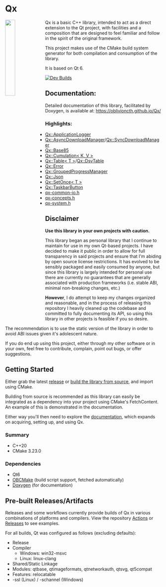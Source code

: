 # Qx
<img align="left" src="https://i.imgur.com/TzdFQfb.png" width=25%>
Qx is a basic C++ library, intended to act as a direct extension to the Qt project, with facilities and a composition that are designed to feel familiar and follow in the spirit of the original framework.

This project makes use of the CMake build system generator for both compilation and consumption of the library.

It is based on Qt 6.

[![Dev Builds](https://github.com/oblivioncth/Qx/actions/workflows/build-project.yml/badge.svg?branch=dev)](https://github.com/oblivioncth/Qx/actions/workflows/build-project.yml)

## Documentation:
Detailed documentation of this library, facilitated by Doxygen, is available at: https://oblivioncth.github.io/Qx/

### Highlights:

- [Qx::ApplicationLogger](https://oblivioncth.github.io/Qx/classQx_1_1ApplicationLogger.html)
- [Qx::AsyncDownloadManager](https://oblivioncth.github.io/Qx/classQx_1_1AsyncDownloadManager.html)/[Qx::SyncDownloadManager](https://oblivioncth.github.io/Qx/classQx_1_1SyncDownloadManager.html)
- [Qx::Base85](https://oblivioncth.github.io/Qx/classQx_1_1Base85.html)
- [Qx::Cumulation< K, V >](https://oblivioncth.github.io/Qx/classQx_1_1Cumulation.html)
- [Qx::Table< T >](https://oblivioncth.github.io/Qx/classQx_1_1Table.html)/[Qx::DsvTable](https://oblivioncth.github.io/Qx/classQx_1_1DsvTable.html)
- [Qx::Error](https://oblivioncth.github.io/Qx/classQx_1_1Error.html)
- [Qx::GroupedProgressManager](https://oblivioncth.github.io/Qx/classQx_1_1GroupedProgressManager.html)
- [Qx::Json](https://oblivioncth.github.io/Qx/qx-json_8h.html)
- [Qx::SetOnce< T >](https://oblivioncth.github.io/Qx/classQx_1_1SetOnce.html)
- [Qx::TaskbarButton](https://oblivioncth.github.io/Qx/classQx_1_1TaskbarButton.html)
- [qx-common-io.h](https://oblivioncth.github.io/Qx/qx-common-io_8h.html)
- [qx-concepts.h](https://oblivioncth.github.io/Qx/qx-concepts_8h.html)
- [qx-system.h](https://oblivioncth.github.io/Qx/qx-system_8h.html)

## Disclaimer
**Use this library in your own projects with caution.**

This library began as personal library that I continue to maintain for use in my own Qt-based projects. I have decided to make it public in order to allow for full transparency in said projects and ensure that I'm abiding by open source license restrictions. It has evolved to be sensibly packaged and easily consumed by anyone, but since this library is largely intended for personal use there are currently no guarantees that are generally associated with production frameworks (i.e. stable ABI, minimal non-breaking changes, etc.)

**However**, I do attempt to keep my changes organized and reasonable, and in the process of releasing this repository I heavily cleaned up the codebase and committed to fully documenting its API, so using this library in other projects is feasible if you so desire.

The recommendation is to use the static version of the library in order to avoid ABI issues given it's adolescent nature.

If you do end up using this project, either through my other software or in your own, feel free to contribute, complain, point out bugs, or offer suggestions.

## Getting Started
Either grab the latest [release](https://github.com/oblivioncth/Qx/releases/) or [build the library from source](https://oblivioncth.github.io/Qx/index.html#autotoc_md3), and import using CMake.

Building from source is recommended as this library can easily be integrated as a dependency into your project using CMake's FetchContent. An example of this is demonstrated in the documentation.

Either way you'll then need to explore the [documentation](https://oblivioncth.github.io/Qx/index.html), which expands on acquiring, setting up, and using Qx.

### Summary

 - C++20
 - CMake 3.23.0

### Dependencies
- Qt6
- [OBCMake](https://github.com/oblivioncth/OBCmake) (build script support, fetched automatically)
- [Doxygen](https://www.doxygen.nl/)  (for documentation)

## Pre-built Releases/Artifacts

Releases and some workflows currently provide builds of Qx in various combinations of platforms and compilers. View the repository [Actions](https://github.com/oblivioncth/Qx/actions) or [Releases](https://github.com/oblivioncth/Qx/releases) to see examples.

For all builds, Qt was configured as follows (excluding defaults):

 - Release
 - Compiler
    - Windows: win32-msvc
    - Linux: linux-clang
 - Shared/Static Linkage
 - Modules: qtbase, qtimageformats, qtnetworkauth, qtsvg, qt5compat
 - Features: relocatable
 - -ssl (Linux) / -schannel (Windows)

